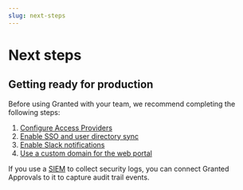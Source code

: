 ```yaml
---
slug: next-steps
---
```


# Next steps

## Getting ready for production

Before using Granted with your team, we recommend completing the following steps:

1. [Configure Access Providers](/granted-approvals/providers/access-providers)
2. [Enable SSO and user directory sync](/granted-approvals/sso/introduction)
3. [Enable Slack notifications](/granted-approvals/configuration/slack)
4. [Use a custom domain for the web portal](/granted-approvals/configuration/custom-domain)

If you use a [SIEM](https://en.wikipedia.org/wiki/Security_information_and_event_management) to collect security logs, you can connect Granted Approvals to it to capture audit trail events.
